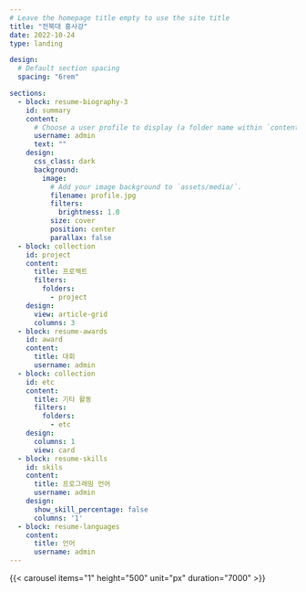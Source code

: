 ```yaml
---
# Leave the homepage title empty to use the site title
title: "전북대 홍사강"
date: 2022-10-24
type: landing

design:
  # Default section spacing
  spacing: "6rem"

sections:
  - block: resume-biography-3
    id: summary
    content:
      # Choose a user profile to display (a folder name within `content/authors/`)
      username: admin
      text: ""
    design:
      css_class: dark
      background:
        image:
          # Add your image background to `assets/media/`.
          filename: profile.jpg
          filters:
            brightness: 1.0
          size: cover
          position: center
          parallax: false
  - block: collection
    id: project
    content:
      title: 프로젝트
      filters:
        folders:
          - project
    design:
      view: article-grid
      columns: 3
  - block: resume-awards
    id: award
    content:
      title: 대회
      username: admin
  - block: collection
    id: etc
    content:
      title: 기타 활동
      filters:
        folders:
          - etc
    design:
      columns: 1
      view: card
  - block: resume-skills
    id: skils
    content:
      title: 프로그래밍 언어
      username: admin
    design:
      show_skill_percentage: false
      columns: '1'
  - block: resume-languages
    content:
      title: 언어
      username: admin
---
```


{{< carousel items="1" height="500" unit="px" duration="7000" >}}
